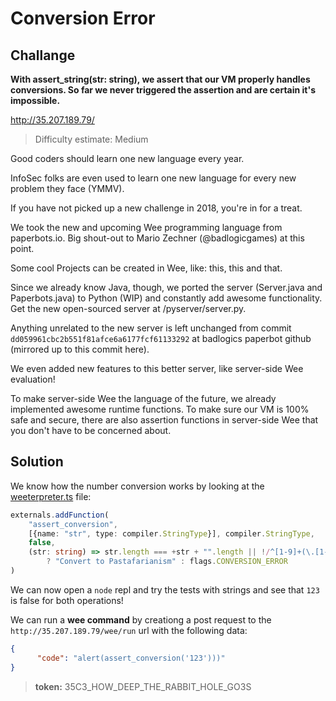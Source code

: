 # Conversion Error

## Challange

**With assert_string(str: string), we assert that our VM properly handles conversions. So far we never triggered the assertion and are certain it's impossible.**

http://35.207.189.79/

> Difficulty estimate: Medium

Good coders should learn one new language every year.

InfoSec folks are even used to learn one new language for every new problem they face (YMMV).

If you have not picked up a new challenge in 2018, you're in for a treat.

We took the new and upcoming Wee programming language from paperbots.io. Big shout-out to Mario Zechner (@badlogicgames) at this point.

Some cool Projects can be created in Wee, like: this, this and that.

Since we already know Java, though, we ported the server (Server.java and Paperbots.java) to Python (WIP) and constantly add awesome functionality. Get the new open-sourced server at /pyserver/server.py.

Anything unrelated to the new server is left unchanged from commit `dd059961cbc2b551f81afce6a6177fcf61133292` at badlogics paperbot github (mirrored up to this commit here).

We even added new features to this better server, like server-side Wee evaluation!

To make server-side Wee the language of the future, we already implemented awesome runtime functions. To make sure our VM is 100% safe and secure, there are also assertion functions in server-side Wee that you don't have to be concerned about.

## Solution

We know how the number conversion works by looking at the [weeterpreter.ts](../weeterpreter.ts) file:

```typescript
externals.addFunction(
    "assert_conversion",
    [{name: "str", type: compiler.StringType}], compiler.StringType,
    false,
    (str: string) => str.length === +str + "".length || !/^[1-9]+(\.[1-9]+)?$/.test(str)
        ? "Convert to Pastafarianism" : flags.CONVERSION_ERROR
)
```

We can now open a `node` repl and try the tests with strings and see that `123` is false for both operations!


We can run a **wee command** by creationg a post request to the `http://35.207.189.79/wee/run` url with the following data:

```json
{
      "code": "alert(assert_conversion('123')))"
}
```

> **token:** 35C3_HOW_DEEP_THE_RABBIT_HOLE_GO3S
